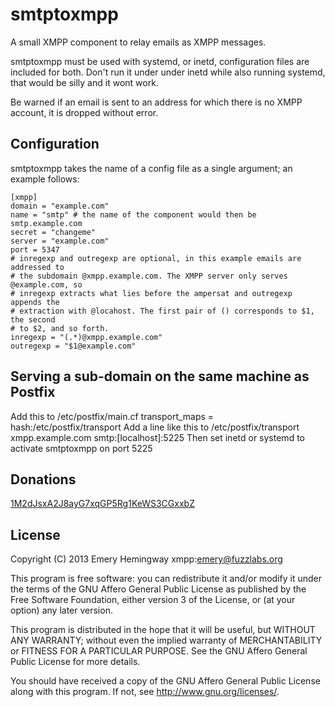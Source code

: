 # smtptoxmpp
A small XMPP component to relay emails as XMPP messages.

smtptoxmpp must be used with systemd, or inetd, configuration files are included for both.
Don't run it under under inetd while also running systemd, that would be silly and it wont
work.

Be warned if an email is sent to an address for which there is no XMPP account, 
it is dropped without error.

## Configuration
smtptoxmpp takes the name of a config file as a single argument; an example follows:

    [xmpp]
    domain = "example.com"
    name = "smtp" # the name of the component would then be smtp.example.com
    secret = "changeme"
    server = "example.com"
    port = 5347
    # inregexp and outregexp are optional, in this example emails are addressed to 
    # the subdomain @xmpp.example.com. The XMPP server only serves @example.com, so 
    # inregexp extracts what lies before the ampersat and outregexp appends the
    # extraction with @locahost. The first pair of () corresponds to $1, the second
    # to $2, and so forth.
    inregexp = "(.*)@xmpp.example.com"
    outregexp = "$1@example.com"

## Serving a sub-domain on the same machine as Postfix
Add this to /etc/postfix/main.cf
    transport_maps = hash:/etc/postfix/transport
Add a line like this to /etc/postfix/transport
    xmpp.example.com       smtp:[localhost]:5225
Then set inetd or systemd to activate smtptoxmpp on port 5225

## Donations
[1M2dJsxA2J8ayG7xqGP5Rg1KeWS3CGxxbZ](bitcoin:1M2dJsxA2J8ayG7xqGP5Rg1KeWS3CGxxbZ)

## License
Copyright (C) 2013 Emery Hemingway xmpp:emery@fuzzlabs.org

This program is free software: you can redistribute it and/or modify
it under the terms of the GNU Affero General Public License as published by
the Free Software Foundation, either version 3 of the License, or
(at your option) any later version.

This program is distributed in the hope that it will be useful,
but WITHOUT ANY WARRANTY; without even the implied warranty of
MERCHANTABILITY or FITNESS FOR A PARTICULAR PURPOSE.  See the
GNU Affero General Public License for more details.

You should have received a copy of the GNU Affero General Public License
along with this program.  If not, see <http://www.gnu.org/licenses/>.
